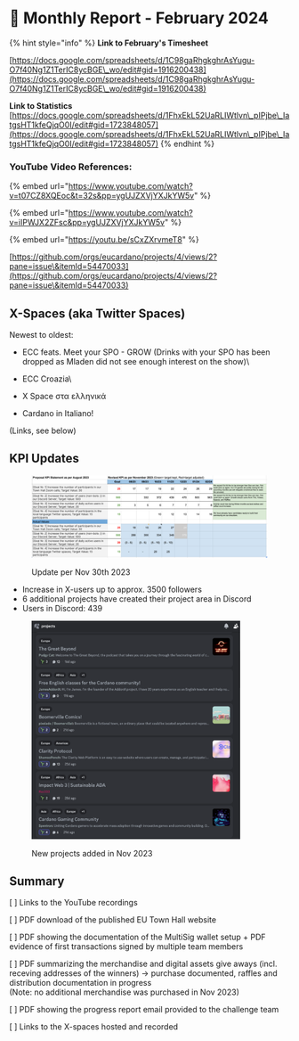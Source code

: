 # 🛫 Monthly Report - February 2024



{% hint style="info" %}
**Link to February's Timesheet**

[https://docs.google.com/spreadsheets/d/1C98gaRhgkghrAsYugu-O7f40Ng1Z1TerIC8ycBGE\_wo/edit#gid=1916200438](https://docs.google.com/spreadsheets/d/1C98gaRhgkghrAsYugu-O7f40Ng1Z1TerIC8ycBGE\_wo/edit#gid=1916200438)



**Link to Statistics** [https://docs.google.com/spreadsheets/d/1FhxEkL52UaRLIWtlvn\_pIPjbe\_IatgsHT1kfeQjqO0I/edit#gid=1723848057](https://docs.google.com/spreadsheets/d/1FhxEkL52UaRLIWtlvn\_pIPjbe\_IatgsHT1kfeQjqO0I/edit#gid=1723848057)
{% endhint %}





### YouTube Video References:

{% embed url="https://www.youtube.com/watch?v=t07CZ8XQEoc&t=32s&pp=ygUJZXVjYXJkYW5v" %}

{% embed url="https://www.youtube.com/watch?v=iIPWJX2ZFsc&pp=ygUJZXVjYXJkYW5v" %}

{% embed url="https://youtu.be/sCxZXrvmeT8" %}

[https://github.com/orgs/eucardano/projects/4/views/2?pane=issue\&itemId=54470033](https://github.com/orgs/eucardano/projects/4/views/2?pane=issue\&itemId=54470033)

## X-Spaces (aka Twitter Spaces)

Newest to oldest:

* ECC feats. Meet your SPO - GROW (Drinks with your SPO has been dropped as Mladen did not see enough interest on the show)\

* ECC Croazia\

* X Space στα ελληνικά
* Cardano in Italiano!

(Links, see below)

## KPI Updates

<figure><img src="../../.gitbook/assets/Screenshot 2023-12-09 at 05.28.58.png" alt=""><figcaption><p>Update per Nov 30th 2023</p></figcaption></figure>

* Increase in X-users up to approx. 3500 followers
* 6 additional projects have created their project area in Discord
* Users in Discord: 439

<figure><img src="../../.gitbook/assets/Screenshot 2023-12-09 at 05.22.19.png" alt="" width="375"><figcaption><p>New projects added in Nov 2023</p></figcaption></figure>

## Summary

\[ ] Links to the YouTube recordings

\[ ] PDF download of the published EU Town Hall website

\[ ] PDF showing the documentation of the MultiSig wallet setup + PDF evidence of first transactions signed by multiple team members&#x20;

\[ ] PDF summarizing the merchandise and digital assets give aways (incl. receving addresses of the winners)  -> purchase documented, raffles and distribution documentation in progress\
(Note: no additional merchandise was purchased in Nov 2023)

\[ ] PDF showing the progress report email provided to the challenge team

\[ ] Links to the X-spaces hosted and recorded

